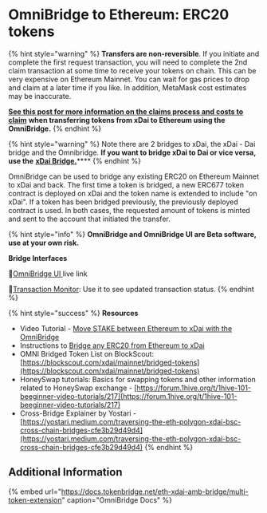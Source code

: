 # OmniBridge to Ethereum: ERC20 tokens

{% hint style="warning" %}
**Transfers are non-reversible**. If you initiate and complete the first request transaction, you will need to complete the 2nd claim transaction at some time to receive your tokens on chain. This can be very expensive on Ethereum Mainnet. You can wait for gas prices to drop and claim at a later time if you like. In addition, MetaMask cost estimates may be inaccurate.

[**See this post for more information on the claims process and costs to claim**](https://forum.poa.network/t/request-and-claim-to-transfer-assets-from-xdai-chain/4495) **when transferring tokens from xDai to Ethereum using the OmniBridge.**
{% endhint %}

{% hint style="warning" %}
Note there are 2 bridges to xDai, the xDai - Dai bridge and the Omnibridge. **If you want to bridge xDai to Dai or vice versa, use the** [**xDai Bridge.**](../converting-xdai-via-bridge/)\*\*\*\*
{% endhint %}

OmniBridge can be used to bridge any existing ERC20 on Ethereum Mainnet to xDai and back. The first time a token is bridged, a new ERC677 token contract is deployed on xDai and the token name is extended to include "on xDai". If a token has been bridged previously, the previously deployed contract is used. In both cases, the requested amount of tokens is minted and sent to the account that initiated the transfer.

{% hint style="info" %}
**OmniBridge and OmniBridge UI are Beta software, use at your own risk.**

**Bridge Interfaces**

🌉[OmniBridge UI ](https://omni.xdaichain.com/)live link

🌉[Transaction Monitor](https://alm-xdai.herokuapp.com/): Use it to see updated transaction status.
{% endhint %}

{% hint style="success" %}
**Resources**

* Video Tutorial - [Move STAKE between Ethereum to xDai with the OmniBridge](https://youtu.be/qbuBqur9lcE)
* Instructions to [Bridge any ERC20 from Ethereum to xDai](https://docs.tokenbridge.net/eth-xdai-amb-bridge/multi-token-extension/ui-to-transfer-tokens/transfer-erc20)
* OMNI Bridged Token List on BlockScout: [https://blockscout.com/xdai/mainnet/bridged-tokens](https://blockscout.com/xdai/mainnet/bridged-tokens)
* HoneySwap tutorials: Basics for swapping tokens and other information related to HoneySwap exchange - [https://forum.1hive.org/t/1hive-101-beeginner-video-tutorials/217](https://forum.1hive.org/t/1hive-101-beeginner-video-tutorials/217)
* Cross-Bridge Explainer by Yostari - [https://yostari.medium.com/traversing-the-eth-polygon-xdai-bsc-cross-chain-bridges-cfe3b29d49d4](https://yostari.medium.com/traversing-the-eth-polygon-xdai-bsc-cross-chain-bridges-cfe3b29d49d4)
{% endhint %}

## Additional Information

{% embed url="https://docs.tokenbridge.net/eth-xdai-amb-bridge/multi-token-extension" caption="OmniBridge Docs" %}

